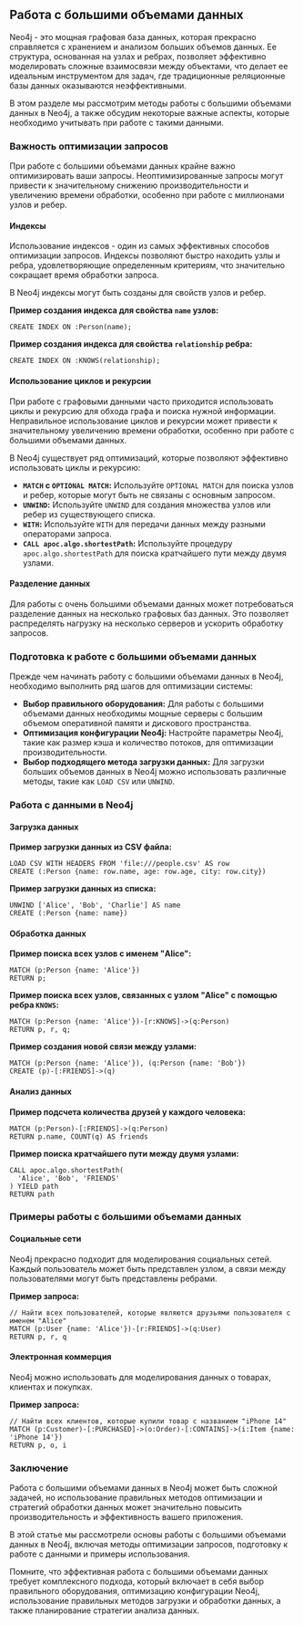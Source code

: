 ## Работа с большими объемами данных

Neo4j - это мощная графовая база данных, которая прекрасно справляется с хранением и анализом больших объемов данных. Ее структура, основанная на узлах и ребрах, позволяет эффективно моделировать сложные взаимосвязи между объектами, что делает ее идеальным инструментом для задач, где традиционные реляционные базы данных оказываются неэффективными.

В этом разделе мы рассмотрим методы работы с большими объемами данных в Neo4j, а также обсудим некоторые важные аспекты, которые необходимо учитывать при работе с такими данными.

### Важность оптимизации запросов

При работе с большими объемами данных крайне важно оптимизировать ваши запросы. Неоптимизированные запросы могут привести к значительному снижению производительности и увеличению времени обработки, особенно при работе с миллионами узлов и ребер. 

#### Индексы

Использование индексов - один из самых эффективных способов оптимизации запросов. Индексы позволяют быстро находить узлы и ребра, удовлетворяющие определенным критериям, что значительно сокращает время обработки запроса. 

В Neo4j индексы могут быть созданы для свойств узлов и ребер. 

**Пример создания индекса для свойства `name` узлов:**

```cypher
CREATE INDEX ON :Person(name);
```

**Пример создания индекса для свойства `relationship` ребра:**

```cypher
CREATE INDEX ON :KNOWS(relationship);
```

#### Использование циклов и рекурсии

При работе с графовыми данными часто приходится использовать циклы и рекурсию для обхода графа и поиска нужной информации. Неправильное использование циклов и рекурсии может привести к значительному увеличению времени обработки, особенно при работе с большими объемами данных.

В Neo4j существует ряд оптимизаций, которые позволяют эффективно использовать циклы и рекурсию:

* **`MATCH` с `OPTIONAL MATCH`:** Используйте `OPTIONAL MATCH` для поиска узлов и ребер, которые могут быть не связаны с основным запросом.
* **`UNWIND`:** Используйте `UNWIND` для создания множества узлов или ребер из существующего списка.
* **`WITH`:** Используйте `WITH` для передачи данных между разными операторами запроса.
* **`CALL apoc.algo.shortestPath`:** Используйте процедуру `apoc.algo.shortestPath` для поиска кратчайшего пути между двумя узлами.

#### Разделение данных

Для работы с очень большими объемами данных может потребоваться разделение данных на несколько графовых баз данных. Это позволяет распределять нагрузку на несколько серверов и ускорить обработку запросов.

### Подготовка к работе с большими объемами данных

Прежде чем начинать работу с большими объемами данных в Neo4j, необходимо выполнить ряд шагов для оптимизации системы:

* **Выбор правильного оборудования:** Для работы с большими объемами данных необходимы мощные серверы с большим объемом оперативной памяти и дискового пространства.
* **Оптимизация конфигурации Neo4j:** Настройте параметры Neo4j, такие как размер кэша и количество потоков, для оптимизации производительности.
* **Выбор подходящего метода загрузки данных:** Для загрузки больших объемов данных в Neo4j можно использовать различные методы, такие как `LOAD CSV` или `UNWIND`.

### Работа с данными в Neo4j

#### Загрузка данных

**Пример загрузки данных из CSV файла:**

```cypher
LOAD CSV WITH HEADERS FROM 'file:///people.csv' AS row
CREATE (:Person {name: row.name, age: row.age, city: row.city})
```

**Пример загрузки данных из списка:**

```cypher
UNWIND ['Alice', 'Bob', 'Charlie'] AS name
CREATE (:Person {name: name})
```

#### Обработка данных

**Пример поиска всех узлов с именем "Alice":**

```cypher
MATCH (p:Person {name: 'Alice'})
RETURN p;
```

**Пример поиска всех узлов, связанных с узлом "Alice" с помощью ребра `KNOWS`:**

```cypher
MATCH (p:Person {name: 'Alice'})-[r:KNOWS]->(q:Person)
RETURN p, r, q;
```

**Пример создания новой связи между узлами:**

```cypher
MATCH (p:Person {name: 'Alice'}), (q:Person {name: 'Bob'})
CREATE (p)-[:FRIENDS]->(q)
```

#### Анализ данных

**Пример подсчета количества друзей у каждого человека:**

```cypher
MATCH (p:Person)-[:FRIENDS]->(q:Person)
RETURN p.name, COUNT(q) AS friends
```

**Пример поиска кратчайшего пути между двумя узлами:**

```cypher
CALL apoc.algo.shortestPath(
  'Alice', 'Bob', 'FRIENDS'
) YIELD path
RETURN path
```

### Примеры работы с большими объемами данных

#### Социальные сети

Neo4j прекрасно подходит для моделирования социальных сетей. Каждый пользователь может быть представлен узлом, а связи между пользователями могут быть представлены ребрами. 

**Пример запроса:**

```cypher
// Найти всех пользователей, которые являются друзьями пользователя с именем "Alice"
MATCH (p:User {name: 'Alice'})-[r:FRIENDS]->(q:User)
RETURN p, r, q
```

#### Электронная коммерция

Neo4j можно использовать для моделирования данных о товарах, клиентах и покупках. 

**Пример запроса:**

```cypher
// Найти всех клиентов, которые купили товар с названием "iPhone 14"
MATCH (p:Customer)-[:PURCHASED]->(o:Order)-[:CONTAINS]->(i:Item {name: 'iPhone 14'})
RETURN p, o, i
```

### Заключение

Работа с большими объемами данных в Neo4j может быть сложной задачей, но использование правильных методов оптимизации и стратегий обработки данных может значительно повысить производительность и эффективность вашего приложения. 

В этой статье мы рассмотрели основы работы с большими объемами данных в Neo4j, включая методы оптимизации запросов, подготовку к работе с данными и примеры использования. 

Помните, что эффективная работа с большими объемами данных требует комплексного подхода, который включает в себя выбор правильного оборудования, оптимизацию конфигурации Neo4j, использование правильных методов загрузки и обработки данных, а также планирование стратегии анализа данных.
